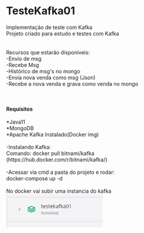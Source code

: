 # TesteKafka01
Implementação de teste com Kafka</br>
Projeto criado para estudo e testes com Kafka</br>
</br></br>
Recursos que estarão disponiveis: </br>
-Envio de msg </br>
-Recebe Msg </br>
-Histórico de msg's no mongo </br>
-Envia nova venda como msg (Json) </br>
-Recebe a nova venda e grava como venda no mongo </br>
 
</br>
<h4>Requisitos</h4>
*Java11  </br>
*MongoDB </br>
*Apache Kafka Instalado(Docker img) </br>
</br>
-Instalando Kafka: </br>
Comando: docker pull bitnami/kafka </br>
(https://hub.docker.com/r/bitnami/kafka/) </br>
 </br>
-Acessar via cmd a pasta do projeto e rodar:  </br>
docker-compose up -d </br>
</br>
No docker vai subir uma instancia do kafka </br>
<img src="docker_kafka1.png"> </br>
